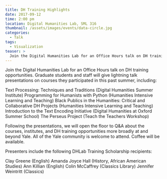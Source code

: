 ```yaml
---
title: DH Training Highlights
date: 2017-09-12
time: 2:00 pm
location: Digital Humanities Lab, SML 316
thumbnail: /assets/images/events/data-circle.jpg
categories:
  - Talk
tags:
  - Visualization
teaser: >
  Join the Digital Humanities Lab for an Office Hours talk on DH training opportunities. Graduate students and staff will give lightning talk presentations on courses they participated in this past summer.
---
```


Join the Digital Humanities Lab for an Office Hours talk on DH training opportunities. Graduate students and staff will give lightning talk presentations on courses they participated in this past summer, including:

Text Processing: Techniques and Traditions (Digital Humanities Summer Institute)
Programming for Humanists with Python (Humanities Intensive Learning and Teaching)
Black Publics in the Humanities: Critical and Collaborative DH Projects (Humanities Intensive Learning and Teaching)
Introduction to the Text Encoding Initiative (Digital Humanities at Oxford Summer School)
The Perseus Project (Teach the Teachers Workshop)

Following the presentations, we will open the floor to Q&A about the courses, institutes, and DH training opportunities more broadly at and beyond Yale.
All of the Yale community is welcome to attend. Coffee will be available.

Presenters include the following DHLab Training Scholarship recipients:

Clay Greene (English)
Amanda Joyce Hall (History, African American Studies)
Ann Killian (English)
Colin McCaffrey (Classics Library) 
Jennifer Weintritt (Classics)
